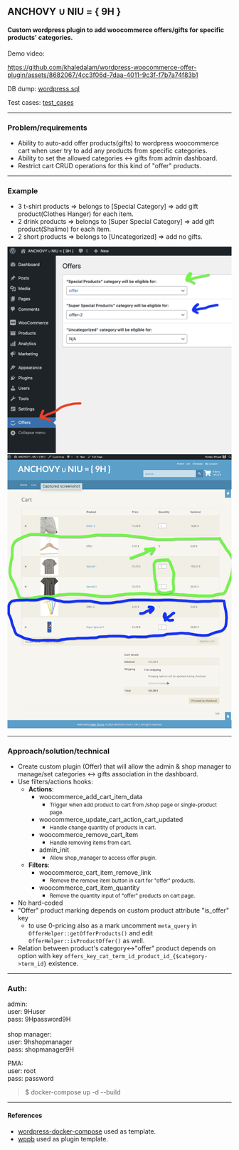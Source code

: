 ## ANCHOVY ∪ NIU = { 9H }

#### Custom wordpress plugin to add woocommerce offers/gifts for specific products' categories.

Demo video: 

https://github.com/khaledalam/wordpress-woocommerce-offer-plugin/assets/8682067/4cc3f06d-7daa-4011-9c3f-f7b7a74f83b1




DB dump: [wordpress.sql](./wordpress.sql)

Test cases: [test_cases](./test_cases)

---

### Problem/requirements
- Ability to auto-add offer products(gifts) to wordpress woocommerce cart when user try to add any products from specific categories.
- Ability to set the allowed categories <-> gifts from admin dashboard.
- Restrict cart CRUD operations for this kind of "offer" products.

---
### Example

- 3 t-shirt products => belongs to [Special Category] => add gift product(Clothes Hanger) for each item.
- 2 drink products => belongs to [Super Special Category] => add gift product(Shalimo) for each item.
- 2 short products => belongs to [Uncategorized] => add no gifts.

<img src="./admin.png"/><br/>
<img src="./cart.png"/>

----------------------------------------------------------------
### Approach/solution/technical
- Create custom plugin (Offer) that will allow the admin & shop manager to manage/set categories <-> gifts association in the dashboard.
- Use filters/actions hooks:
  - <b>Actions</b>:
    - woocommerce_add_cart_item_data
      - <small>Trigger when add product to cart from /shop page or single-product page.</small>
    - woocommerce_update_cart_action_cart_updated
        - <small>Handle change quantity of products in cart.</small>
    - woocommerce_remove_cart_item
      - <small>Handle removing items from cart.</small>
    - admin_init
      - <small>Allow shop_manager to access offer plugin.</small>
  - <b>Filters</b>:
    - woocommerce_cart_item_remove_link
      - <small>Remove the remove item button in cart for "offer" products.</small>
    - woocommerce_cart_item_quantity
      - <small>Remove the quantity input of "offer" products on cart page.</small>
- No hard-coded
- "Offer" product marking depends on custom product attribute "is_offer" key
  - to use 0-pricing also as a mark uncomment `meta_query` in `OfferHelper::getOfferProducts()` and edit `OfferHelper::isProductOffer()` as well.
- Relation between product's category<->"offer" product depends on option with key `offers_key_cat_term_id_product_id_{$category->term_id}` existence.
      
---
### Auth:
admin:<br>
user: 9Huser<br>
pass: 9Hpassword9H<br><br>
shop manager:<br>
user: 9hshopmanager<br>
pass: shopmanager9H

PMA:<br>
user: root<br>
pass: password<br>


> $ docker-compose up -d --build



---
#### References
- [wordpress-docker-compose](https://github.com/kassambara/wordpress-docker-compose) used as template.
- [wppb](https://wppb.me/) used as plugin template.
